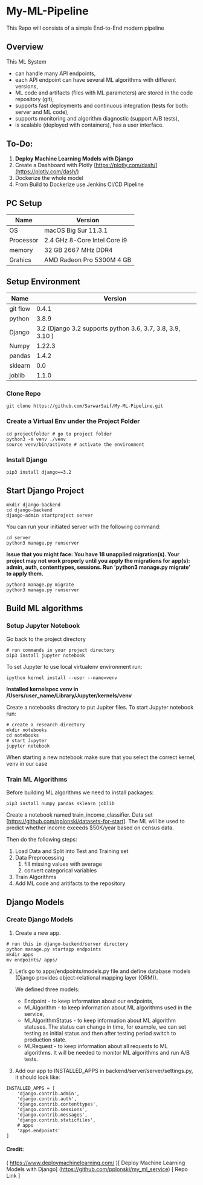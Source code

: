 # My-ML-Pipeline
This Repo will consists of a simple End-to-End modern pipeline

## Overview
This ML System
- can handle many API endpoints,
- each API endpoint can have several ML algorithms with different versions,
- ML code and artifacts (files with ML parameters) are stored in the code repository (git),
- supports fast deployments and continuous integration (tests for both: server and ML code),
- supports monitoring and algorithm diagnostic (support A/B tests),
- is scalable (deployed with containers),
has a user interface.

## To-Do:
1. **Deploy Machine Learning Models with Django**
2. Create a Dashboard with Plotly [https://plotly.com/dash/](https://plotly.com/dash/)
3. Dockerize the whole model 
4. From Build to Dockerize use Jenkins CI/CD Pipeline

## PC Setup
| Name | Version|
|---|---|
| OS | macOS Big Sur 11.3.1 |
| Processor | 2.4 GHz 8-Core Intel Core i9 |
| memory | 32 GB 2667 MHz DDR4 |
| Grahics | AMD Radeon Pro 5300M 4 GB |

## Setup Environment
| Name | Version|
|---|---|
| git flow | 0.4.1 |
| python | 3.8.9 | 
| Django | 3.2 (Django 3.2 supports python 3.6, 3.7, 3.8, 3.9, 3.10 )|
| Numpy | 1.22.3 |
| pandas | 1.4.2 |
| sklearn | 0.0 |
| joblib | 1.1.0 |


### Clone Repo
```
git clone https://github.com/SarwarSaif/My-ML-Pipeline.git
```

### Create a Virtual Env under the Project Folder
```
cd projectfolder # go to project folder
python3 -m venv ./venv
source venv/bin/activate # activate the environment
```
### Install Django
```
pip3 install django==3.2
```

## Start Django Project
```
mkdir django-backend
cd django-backend
django-admin startproject server
```
You can run your initiated server with the following command:
```
cd server
python3 manage.py runserver
```
**Issue that you might face: You have 18 unapplied migration(s). Your project may not work properly until you apply the migrations for app(s): admin, auth, contenttypes, sessions.
Run 'python3 manage.py migrate' to apply them.**

```
python3 manage.py migrate
python3 manage.py runserver
```

## Build ML algorithms

### Setup Jupyter Notebook
Go back to the project directory
```
# run commands in your project directory
pip3 install jupyter notebook
```
To set Jupyter to use local virtualenv environment run:
```
ipython kernel install --user --name=venv
```
**Installed kernelspec venv in /Users/user_name/Library/Jupyter/kernels/venv**

Create a notebooks directory to put Jupiter files. To start Jupyter notebook run:
```
# create a research directory
mkdir notebooks
cd notebooks
# start Jupyter
jupyter notebook
```

When starting a new notebook make sure that you select the correct kernel, venv in our case

### Train ML Algorithms
Before building ML algorithms we need to install packages:
```
pip3 install numpy pandas sklearn joblib
```
Create a notebook named train_income_classifier.
Data set [https://github.com/pplonski/datasets-for-start].
The ML will be used to predict whether income exceeds $50K/year based on census data.

Then do the following steps:
1. Load Data and Split into Test and Training set
2. Data Preprocessing
   1. fill missing values with average
   2. convert categorical variables
3. Train Algorithms
4. Add ML code and aritifacts to the repository

## Django Models
### Create Django Models
1. Create a new app.
```
# run this in django-backend/server directory
python manage.py startapp endpoints
mkdir apps
mv endpoints/ apps/
```
2. Let’s go to apps/endpoints/models.py file and define database models (Django provides object-relational mapping layer (ORM)).

    We defined three models:
    - Endpoint - to keep information about our endpoints,
    - MLAlgorithm - to keep information about ML algorithms used in the service,
    - MLAlgorithmStatus - to keep information about ML algorithm statuses. The status can change in time, for example, we can set testing as initial status and then after testing period switch to production state.
    - MLRequest - to keep information about all requests to ML algorithms. It will be needed to monitor ML algorithms and run A/B tests.
3. Add our app to INSTALLED_APPS in backend/server/server/settings.py, it should look like:
```
INSTALLED_APPS = [
    'django.contrib.admin',
    'django.contrib.auth',
    'django.contrib.contenttypes',
    'django.contrib.sessions',
    'django.contrib.messages',
    'django.contrib.staticfiles',
    # apps
    'apps.endpoints'
]
```

#### Credit:
( https://www.deploymachinelearning.com/ )[ Deploy Machine Learning Models with Django]
(https://github.com/pplonski/my_ml_service) [ Repo Link ]